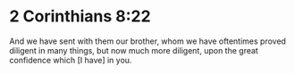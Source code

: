 # 2 Corinthians 8:22

And we have sent with them our brother, whom we have oftentimes proved diligent in many things, but now much more diligent, upon the great confidence which [I have] in you.